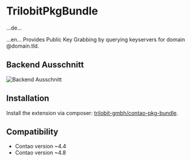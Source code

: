 TrilobitPkgBundle
==============================================

...de...


...en...
Provides Public Key Grabbing by querying keyservers for domain @domain.tld.


Backend Ausschnitt
------------

![Backend Ausschnitt](docs/images/contao-pkg-bundle.png?raw=true "TrilobitPkgBundle")


Installation
------------

Install the extension via composer: [trilobit-gmbh/contao-pkg-bundle](https://packagist.org/packages/trilobit-gmbh/contao-pkg-bundle).


Compatibility
-------------

- Contao version ~4.4
- Contao version ~4.8
